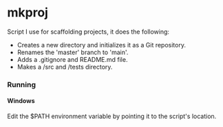 # mkproj

Script I use for scaffolding projects, it does the following:
- Creates a new directory and initializes it as a Git repository.
- Renames the 'master' branch to 'main'.
- Adds a .gitignore and README.md file.
- Makes a /src and /tests directory.

### Running
#### Windows
Edit the $PATH environment variable by pointing it to the script's location.